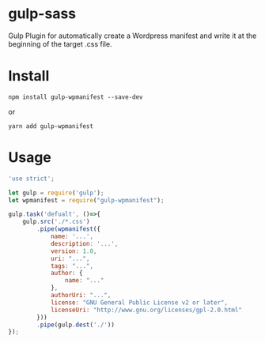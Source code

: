 # gulp-sass

 Gulp Plugin for automatically create a Wordpress manifest and write it at the beginning of the target .css file.


# Install

```
npm install gulp-wpmanifest --save-dev
```
or

```
yarn add gulp-wpmanifest
```
# Usage

```javascript
'use strict';

let gulp = require('gulp');
let wpmanifest = require("gulp-wpmanifest");

gulp.task('defualt', ()=>{
	gulp.src('./*.css')
	  	.pipe(wpmanifest({
	  		name: '...',
	  		description: '...',
	  		version: 1.0,
	  		uri: "...",
	  		tags: "...",
	  		author: {
	  			name: "..."
	  		},
	  		authorUri: "...",
	  		license: "GNU General Public License v2 or later",
	  		licenseUri: "http://www.gnu.org/licenses/gpl-2.0.html"
	  	}))
	  	.pipe(gulp.dest('./'))
});
```
